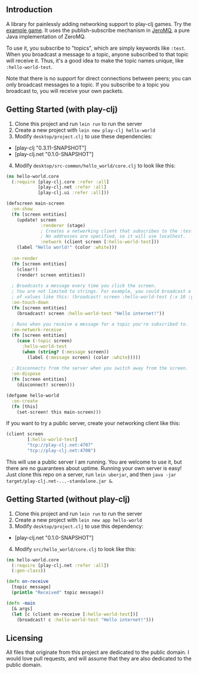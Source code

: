## Introduction

A library for painlessly adding networking support to play-clj games. Try the [example game](https://github.com/oakes/play-clj-examples/tree/master/minicraft-online). It uses the publish-subscribe mechanism in [JeroMQ](https://github.com/zeromq/jeromq), a pure Java implementation of ZeroMQ.

To use it, you subscribe to "topics", which are simply keywords like `:test`. When you broadcast a message to a topic, anyone subscribed to that topic will receive it. Thus, it's a good idea to make the topic names unique, like `:hello-world-test`.

Note that there is no support for direct connections between peers; you can only broadcast messages to a topic. If you subscribe to a topic you broadcast to, you will receive your own packets.

## Getting Started (with play-clj)

1. Clone this project and run `lein run` to run the server
2. Create a new project with `lein new play-clj hello-world`
3. Modify `desktop/project.clj` to use these dependencies:
 - [play-clj "0.3.11-SNAPSHOT"]
 - [play-clj.net "0.1.0-SNAPSHOT"]
4. Modify `desktop/src-common/hello_world/core.clj` to look like this:

```clojure
(ns hello-world.core
  (:require [play-clj.core :refer :all]
            [play-clj.net :refer :all]
            [play-clj.ui :refer :all]))

(defscreen main-screen
  :on-show
  (fn [screen entities]
    (update! screen
             :renderer (stage)
             ; Creates a networking client that subscribes to the :test topic.
             ; No addresses are specified, so it will use localhost.
             :network (client screen [:hello-world-test]))
    (label "Hello world!" (color :white)))
  
  :on-render
  (fn [screen entities]
    (clear!)
    (render! screen entities))
  
  ; Broadcasts a message every time you click the screen.
  ; You are not limited to strings. For example, you could broadcast a map
  ; of values like this: (broadcast! screen :hello-world-test {:x 10 :y 5})
  :on-touch-down
  (fn [screen entities]
    (broadcast! screen :hello-world-test "Hello internet!"))
  
  ; Runs when you receive a message for a topic you're subscribed to.
  :on-network-receive
  (fn [screen entities]
    (case (:topic screen)
      :hello-world-test
      (when (string? (:message screen))
        (label (:message screen) (color :white)))))
  
  ; Disconnects from the server when you switch away from the screen.
  :on-dispose
  (fn [screen entities]
    (disconnect! screen)))

(defgame hello-world
  :on-create
  (fn [this]
    (set-screen! this main-screen)))
```

If you want to try a public server, create your networking client like this:

```clojure
(client screen
        [:hello-world-test]
        "tcp://play-clj.net:4707"
        "tcp://play-clj.net:4708")
```

This will use a public server I am running. You are welcome to use it, but there are no guarantees about uptime. Running your own server is easy! Just clone this repo on a server, run `lein uberjar`, and then `java -jar target/play-clj.net-...-standalone.jar &`.

## Getting Started (without play-clj)

1. Clone this project and run `lein run` to run the server
2. Create a new project with `lein new app hello-world`
3. Modify `desktop/project.clj` to use this dependency:
 - [play-clj.net "0.1.0-SNAPSHOT"]
4. Modify `src/hello_world/core.clj` to look like this:

```clojure
(ns hello-world.core
  (:require [play-clj.net :refer :all])
  (:gen-class))

(defn on-receive
  [topic message]
  (println "Received" topic message))

(defn -main
  [& args]
  (let [c (client on-receive [:hello-world-test])]
    (broadcast! c :hello-world-test "Hello internet!")))
```

## Licensing

All files that originate from this project are dedicated to the public domain. I would love pull requests, and will assume that they are also dedicated to the public domain.
